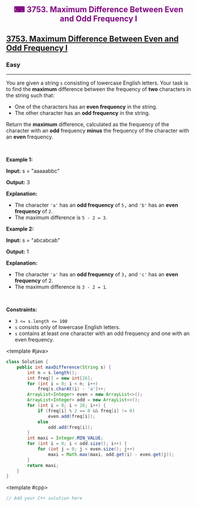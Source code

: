 <div align = "center">
<h style = "margin-bottom: 0px; margin-top: 0px; color : purple;" align = "center" class = "header">

## ⌨ 3753. Maximum Difference Between Even and Odd Frequency I

</h>
</div>

<h2><a href="https://leetcode.com/problems/maximum-difference-between-even-and-odd-frequency-i" target = "_blank">3753. Maximum Difference Between Even and Odd Frequency I</a></h2><h3>Easy</h3><hr><p>You are given a string <code>s</code> consisting of lowercase English letters. Your task is to find the <strong>maximum</strong> difference between the frequency of <strong>two</strong> characters in the string such that:</p>

<ul>
	<li>One of the characters has an <strong>even frequency</strong> in the string.</li>
	<li>The other character has an <strong>odd frequency</strong> in the string.</li>
</ul>

<p>Return the <strong>maximum</strong> difference, calculated as the frequency of the character with an <b>odd</b> frequency <strong>minus</strong> the frequency of the character with an <b>even</b> frequency.</p>

<p>&nbsp;</p>
<p><strong class="example">Example 1:</strong></p>

<div class="example-block">
<p><strong>Input:</strong> <span class="example-io">s = &quot;aaaaabbc&quot;</span></p>

<p><strong>Output:</strong> 3</p>

<p><strong>Explanation:</strong></p>

<ul>
	<li>The character <code>&#39;a&#39;</code> has an <strong>odd frequency</strong> of <code><font face="monospace">5</font></code><font face="monospace">,</font> and <code>&#39;b&#39;</code> has an <strong>even frequency</strong> of <code><font face="monospace">2</font></code>.</li>
	<li>The maximum difference is <code>5 - 2 = 3</code>.</li>
</ul>
</div>

<p><strong class="example">Example 2:</strong></p>

<div class="example-block">
<p><strong>Input:</strong> <span class="example-io">s = &quot;abcabcab&quot;</span></p>

<p><strong>Output:</strong> 1</p>

<p><strong>Explanation:</strong></p>

<ul>
	<li>The character <code>&#39;a&#39;</code> has an <strong>odd frequency</strong> of <code><font face="monospace">3</font></code><font face="monospace">,</font> and <code>&#39;c&#39;</code> has an <strong>even frequency</strong> of <font face="monospace">2</font>.</li>
	<li>The maximum difference is <code>3 - 2 = 1</code>.</li>
</ul>
</div>

<p>&nbsp;</p>
<p><strong>Constraints:</strong></p>

<ul>
	<li><code>3 &lt;= s.length &lt;= 100</code></li>
	<li><code>s</code> consists only of lowercase English letters.</li>
	<li><code>s</code> contains at least one character with an odd frequency and one with an even frequency.</li>
</ul>

<CodeTabs :languages="[ { name: 'C++', slot: 'cpp' }, { name: 'Java', slot: 'java' } ]">

<template #java>

```java
class Solution {
    public int maxDifference(String s) {
        int n = s.length();
        int freq[] = new int[26];
        for (int i = 0; i < n; i++)
            freq[s.charAt(i) - 'a']++;
        ArrayList<Integer> even = new ArrayList<>();
        ArrayList<Integer> odd = new ArrayList<>();
        for (int i = 0; i < 26; i++) {
            if (freq[i] % 2 == 0 && freq[i] != 0)
                even.add(freq[i]);
            else
                odd.add(freq[i]);
        }
        int maxi = Integer.MIN_VALUE;
        for (int i = 0; i < odd.size(); i++) {
            for (int j = 0; j < even.size(); j++)
                maxi = Math.max(maxi, odd.get(i) - even.get(j));
        }
        return maxi;
    }
}
```

</template>

<template #cpp>

```cpp
// Add your C++ solution here
```

</template>

</CodeTabs>
